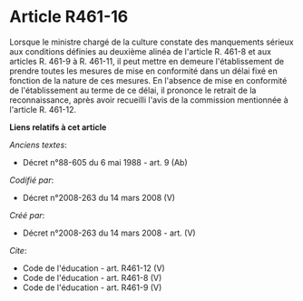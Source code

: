 # Article R461-16

Lorsque le ministre chargé de la culture constate des manquements sérieux aux conditions définies au deuxième alinéa de
l'article R. 461-8 et aux articles R. 461-9 à R. 461-11, il peut mettre en demeure l'établissement de prendre toutes les
mesures de mise en conformité dans un délai fixé en fonction de la nature de ces mesures. En l'absence de mise en conformité
de l'établissement au terme de ce délai, il prononce le retrait de la reconnaissance, après avoir recueilli l'avis de la
commission mentionnée à l'article R. 461-12.

**Liens relatifs à cet article**

_Anciens textes_:

  - Décret n°88-605 du 6 mai 1988 - art. 9 (Ab)

_Codifié par_:

  - Décret n°2008-263 du 14 mars 2008 (V)

_Créé par_:

  - Décret n°2008-263 du 14 mars 2008 - art. (V)

_Cite_:

  - Code de l'éducation - art. R461-12 (V)
  - Code de l'éducation - art. R461-8 (V)
  - Code de l'éducation - art. R461-9 (V)
